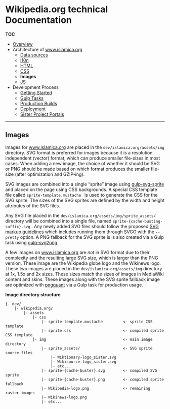 # Wikipedia.org technical Documentation
**TOC**

- [Overview](../README.md)
- Architecture of www.islamica.org
	- [Data sources](data.md)
	- [l10n](l10n.md)
	- [HTML](html.md)
	- [CSS](css.md)
	- **Images**
	- [JS](javascript.md)
- Development Process
	- [Getting Started](../development/getting_started.md)
	- [Gulp Tasks](../development/gulp.md)
	- [Production Builds](../development/prod.md)
	- [Deployment](../development/deploy.md)
	- [Sister Project Portals](../development/sister_portals.md)

---
## Images
Images for www.islamica.org are placed in the `dev/islamica.org/assets/img` directory. SVG format is preferred for images because it is a resolution independent (vector) format, which can produce smaller file-sizes in most cases. When adding a new image, the choice of whether it should be SVG or PNG should be made based on which format produces the smaller file-size (after optimization and GZIP-ing).

SVG images are combined into a single “sprite” image using [gulp-svg-sprite](https://github.com/jkphl/gulp-svg-sprite) and placed on the page using CSS backgrounds. A special CSS template file called `sprite-template.mustache ` is used to generate the CSS for the SVG sprite. The sizes of the SVG sprites are defined by the width and height attributes of the SVG files.

Any SVG file placed in the `dev/islamica.org/assets/img/sprite_assets/` directory will be combined into a single file, named `sprite-{cache-busting-suffix}.svg` . Any newly added SVG files should follow the proposed [SVG markup guidelines](https://phabricator.wikimedia.org/T178867) which includes running them through SVGO with the `--pretty` option. A PNG fallback for the SVG sprite is is also created via a Gulp task using [gulp-svg2png](https://www.npmjs.com/package/gulp-svg2png).

A few images on www.islamica.org are *not* in SVG format due to their complexity and the resulting large SVG size, which is larger than the PNG version. These image are the Wikipedia  globe logo and the Wikinews logo. These two images are placed in the  `dev/islamica.org/assets/img` directory at 1x, 1.5x and 2x sizes. These sizes match the sizes of images in MediaWiki content and skins. These images along with the SVG sprite fallback image are optimized with [pngquant](https://pngquant.org/) via a Gulp task for production usage.

**Image directory structure**

```
|- dev/
    |- wikipedia.org/
        |- assets
            |- css
                |- sprite-template.mustache         <- sprite CSS template
                |- sprite.css                       <- compiled sprite CSS template
            |- img                                  <- main image directory
                |- sprite_assets/                   <- SVG sprite source files
                    |- Wiktionary-logo_sister.svg
                    |- Wikisource-logo_sister.svg
                    |- etc...
                |- sprite-{cache-buster}.svg        <- compiled SVG sprite
                |- sprite-{cache-buster}.png        <- compiled sprite fallback
                |- Wikipedia-logo.png               <- remaining raster images
                |- Wikinews-logo.png
                |- etc...
```
